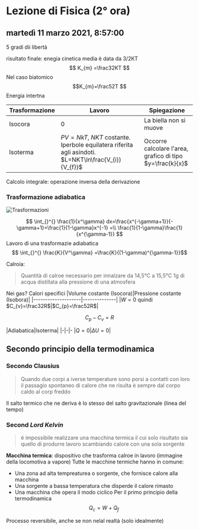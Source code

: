 # Lezione di Fisica (2° ora)

## martedì 11 marzo 2021, 8:57:00

5 gradi dii libertà

risultato finale:
enegia cinetica media è data da 3/2KT
$$
K_{m} =\frac32KT
$$
Nel caso biatomico
$$K_{m}=\frac52T
$$
Energia intertna

|Trasformazione|Lavoro|Spiegazione|
|------------------|--------|------|
|Isocora|0|La biella non si muove|
|Isoterma| $PV=NkT$, $NKT$ costante. Iperbole equilatera riferita agli asindoti. $L=NKT\ln\frac{V_{i}}{V_{f}}$|Occorre calcolare l'area, grafico di tipo $y=\frac{k}{x}$|


Calcolo integrale: operazione inversa della derivazione
### Trasformazione adiabatica
![Trasformazioni](https://i.imgur.com/VRoBmrz.jpg)

$$
\int_{}^{} \frac{1}{x^\gamma} dx=\frac{x^{-\gamma+1}}{-\gamma+1}=\frac{1}{1-\gamma}x^{-1} =\\
\frac{1}{1-\gamma}\frac{1}{x^{\gamma-1}}
$$
Lavoro di una trasformazie adiabatica
$$
\int_{}^{} \frac{K}{V^\gamma} =\frac{K}{(1-\gamma)^{\gamma-1}}$$

Calroia:

> Quantità di calroe necessario per innalzare da 14,5°C a 15,5°C 1g di acqua distillata alla pressione di una atmosfera

Nei gas?
Calori specifici
|Volume costante (Isocora)|Pressione costante (Isobora)|
|--------------------|--------------|
|$W=0$ quindi $C_{v}=\frac32R$|$C_{p}=\frac52R$|

$$
C_{p}-C_{v}=R
$$

|Adiabatica|Isoterma|
|-|-|-
|$Q=0$|$\Delta U=0$|

## Secondo principio della termodinamica

### Secondo Clausius

> Quando due corpi a iverse temperature sono porsi a contatti con loro il passagio spontaneo di calore che ne risulta è sempre dal corpo caldo al corp freddo

Il salto termico che ne deriva è lo stesso del salto gravitazionale (linea del tempo)

### Second *Lord Kelvin*

> é impossibile realizzare una macchina termica il cui solo risultato sia quello di produrre lavoro scambiando calore con una sola sorgente

**Macchina termica**: dispositivo che trasforma calroe in lavoro (immagine della locomotiva a vapore)
Tutte le macchine termiche hanno in comune:
* Una zona ad alta tempreaturea o sorgente, che fornisce calore alla macchina
* Una sorgente a bassa temperatura che disperde il calore rimasto
* Una macchina che opera il modo ciclico
Per il primo principio della termodinamica
$$
Q_{c}=W+Q_{f}
$$

Processo reversibile, anche se non nelal realtà (solo idealmente)


<!--stackedit_data:
eyJoaXN0b3J5IjpbLTQxNDY1NDQ3MSwyNjYyMzQ0MzMsLTQ5MT
c5OTM5NF19
-->